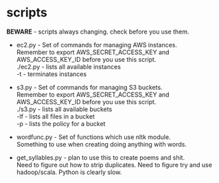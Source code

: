 scripts
=======

**BEWARE** - scripts always changing. check before you use them.

* ec2.py - Set of commands for managing AWS instances.  
  Remember to export AWS_SECRET_ACCESS_KEY and AWS_ACCESS_KEY_ID before you use this script.  
  ./ec2.py - lists all available instances  
  -t - terminates instances

* s3.py - Set of commands for managing S3 buckets.  
  Remember to export AWS_SECRET_ACCESS_KEY and AWS_ACCESS_KEY_ID before you use this script.   
  ./s3.py - lists all available buckets  
  -lf - lists all files in a bucket  
  -p - lists the policy for a bucket  

* wordfunc.py - Set of functions which use nltk module.  
  Something to use when creating doing anything with words.

* get_syllables.py - plan to use this to create poems and shit.  
  Need to figure out how to strip duplicates.
  Need to figure try and use hadoop/scala.
  Python is clearly slow.
